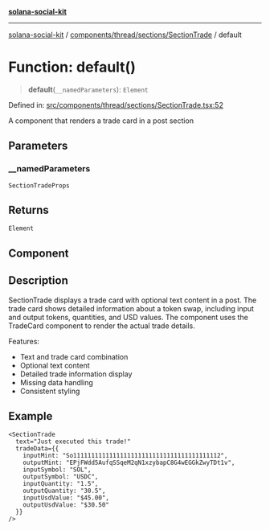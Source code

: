 [**solana-social-kit**](../../../../../README.md)

***

[solana-social-kit](../../../../../README.md) / [components/thread/sections/SectionTrade](../README.md) / default

# Function: default()

> **default**(`__namedParameters`): `Element`

Defined in: [src/components/thread/sections/SectionTrade.tsx:52](https://github.com/SendArcade/solana-social-starter/blob/98f94bb63d3814df24512365f6ae706d273e698f/src/components/thread/sections/SectionTrade.tsx#L52)

A component that renders a trade card in a post section

## Parameters

### \_\_namedParameters

`SectionTradeProps`

## Returns

`Element`

## Component

## Description

SectionTrade displays a trade card with optional text content in a post.
The trade card shows detailed information about a token swap, including
input and output tokens, quantities, and USD values. The component uses
the TradeCard component to render the actual trade details.

Features:
- Text and trade card combination
- Optional text content
- Detailed trade information display
- Missing data handling
- Consistent styling

## Example

```tsx
<SectionTrade
  text="Just executed this trade!"
  tradeData={{
    inputMint: "So11111111111111111111111111111111111111112",
    outputMint: "EPjFWdd5AufqSSqeM2qN1xzybapC8G4wEGGkZwyTDt1v",
    inputSymbol: "SOL",
    outputSymbol: "USDC",
    inputQuantity: "1.5",
    outputQuantity: "30.5",
    inputUsdValue: "$45.00",
    outputUsdValue: "$30.50"
  }}
/>
```
